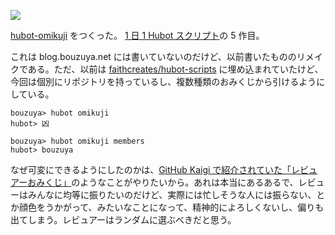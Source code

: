 ![](http://img.bouzuya.net/2014-07-18.png)

[hubot-omikuji][bouzuya/hubot-omikuji] をつくった。 [1 日 1 Hubot スクリプト][hubot-script-per-day]の 5 作目。

これは blog.bouzuya.net には書いていないのだけど、以前書いたもののリメイクである。ただ、以前は [faithcreates/hubot-scripts][] に埋め込まれていたけど、今回は個別にリポジトリを持っているし、複数種類のおみくじから引けるようにしている。

    bouzuya> hubot omikuji
    hubot> 凶

    bouzuya> hubot omikuji members
    hubot> bouzuya

なぜ可変にできるようにしたのかは、[GitHub Kaigi で紹介されていた「レビュアーおみくじ」][hubot-reviewer-omikuji]のようなことがやりたいから。あれは本当にあるあるで、レビューはみんなに均等に振りたいのだけど、実際には忙しそうな人には振らない、とか顔色をうかがって、みたいなことになって、精神的によろしくないし、偏りも出てしまう。レビュアーはランダムに選ぶべきだと思う。

[hubot-script-per-day]: https://blog.bouzuya.net/posts?tags=hubot-script-per-day
[bouzuya/hubot-omikuji]: https://github.com/bouzuya/hubot-omikuji
[faithcreates/hubot-scripts]: https://github.com/faithcreates/hubot-scripts
[hubot-reviewer-omikuji]: https://speakerdeck.com/sakatam/hubotrebiyuaomikuzi-at-githubkaigi
